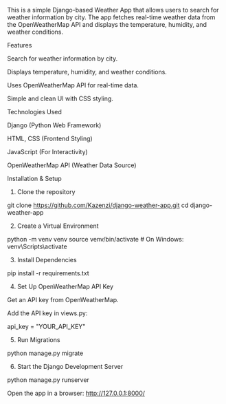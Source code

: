 This is a simple Django-based Weather App that allows users to search for weather information by city. The app fetches real-time weather data from the OpenWeatherMap API and displays the temperature, humidity, and weather conditions.

 Features

Search for weather information by city.

Displays temperature, humidity, and weather conditions.

Uses OpenWeatherMap API for real-time data.

Simple and clean UI with CSS styling.

 Technologies Used

Django (Python Web Framework)

HTML, CSS (Frontend Styling)

JavaScript (For Interactivity)

OpenWeatherMap API (Weather Data Source)

 Installation & Setup

1. Clone the repository

git clone https://github.com/Kazenzi/django-weather-app.git
cd django-weather-app

2.  Create a Virtual Environment

python -m venv venv
source venv/bin/activate  # On Windows: venv\Scripts\activate

3.  Install Dependencies

pip install -r requirements.txt

4.  Set Up OpenWeatherMap API Key

Get an API key from OpenWeatherMap.

Add the API key in views.py:

api_key = "YOUR_API_KEY"

5.  Run Migrations

python manage.py migrate

6.  Start the Django Development Server

python manage.py runserver

Open the app in a browser: http://127.0.0.1:8000/
